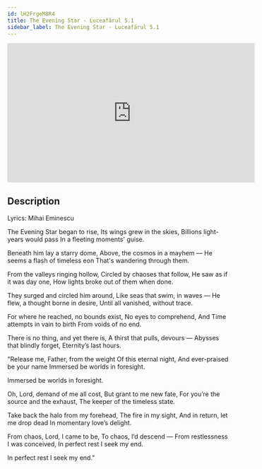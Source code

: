 ```yaml
---
id: lH2FrgeM8R4
title: The Evening Star - Luceafărul 5.1
sidebar_label: The Evening Star - Luceafărul 5.1
---
```


<iframe
  width="560"
  height="315"
  src="https://www.youtube.com/embed/lH2FrgeM8R4"
  title="YouTube video player"
  frameborder="0"
  allow="accelerometer; autoplay; clipboard-write; encrypted-media; gyroscope; picture-in-picture; web-share"
  referrerpolicy="strict-origin-when-cross-origin"
  allowfullscreen
></iframe>

## Description

Lyrics: Mihai Eminescu

The Evening Star began to rise,
Its wings grew in the skies,
Billions light-years would pass
In a fleeting moments' guise.

Beneath him lay a starry dome,
Above, the cosmos in a mayhem —
He seems a flash of timeless eon
That's wandering through them.

From the valleys ringing hollow,
Circled by chaoses that follow,
He saw as if it was day one,
How lights broke out of them when done.

They surged and circled him around,
Like seas that swim, in waves —
He flew, a thought borne in desire,
Until all vanished, without trace.

For where he reached, no bounds exist,
No eyes to comprehend,
And Time attempts in vain to birth
From voids of no end.

There is no thing, and yet there is,
A thirst that pulls, devours —
Abysses that blindly forget,
Eternity’s last hours.

"Release me, Father, from the weight
Of this eternal night,
And ever-praised be your name
Immersed be worlds in foresight.

Immersed be worlds in foresight.

Oh, Lord, demand of me all cost,
But grant to me new fate,
For you’re the source and the exhaust,
The keeper of the timeless state.

Take back the halo from my forehead,
The fire in my sight,
And in return, let me drop dead
In momentary love’s delight.

From chaos, Lord, I came to be,
To chaos, I’d descend —
From restlessness I was conceived,
In perfect rest I seek my end.

In perfect rest I seek my end."

